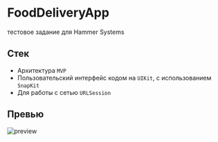 # FoodDeliveryApp
тестовое задание для Hammer Systems

## Стек
- Архитектура `MVP`
- Пользовательский интерфейс кодом на `UIKit`, с использованием `SnapKit`
- Для работы с сетью `URLSession`

## Превью
![preview](content/preview-2.gif)